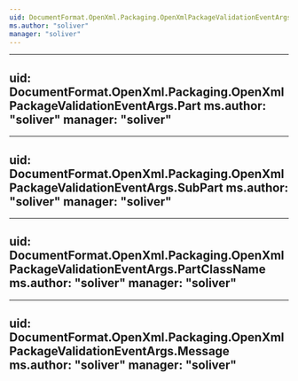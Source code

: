 ```yaml
---
uid: DocumentFormat.OpenXml.Packaging.OpenXmlPackageValidationEventArgs
ms.author: "soliver"
manager: "soliver"
---
```


---
uid: DocumentFormat.OpenXml.Packaging.OpenXmlPackageValidationEventArgs.Part
ms.author: "soliver"
manager: "soliver"
---

---
uid: DocumentFormat.OpenXml.Packaging.OpenXmlPackageValidationEventArgs.SubPart
ms.author: "soliver"
manager: "soliver"
---

---
uid: DocumentFormat.OpenXml.Packaging.OpenXmlPackageValidationEventArgs.PartClassName
ms.author: "soliver"
manager: "soliver"
---

---
uid: DocumentFormat.OpenXml.Packaging.OpenXmlPackageValidationEventArgs.Message
ms.author: "soliver"
manager: "soliver"
---
